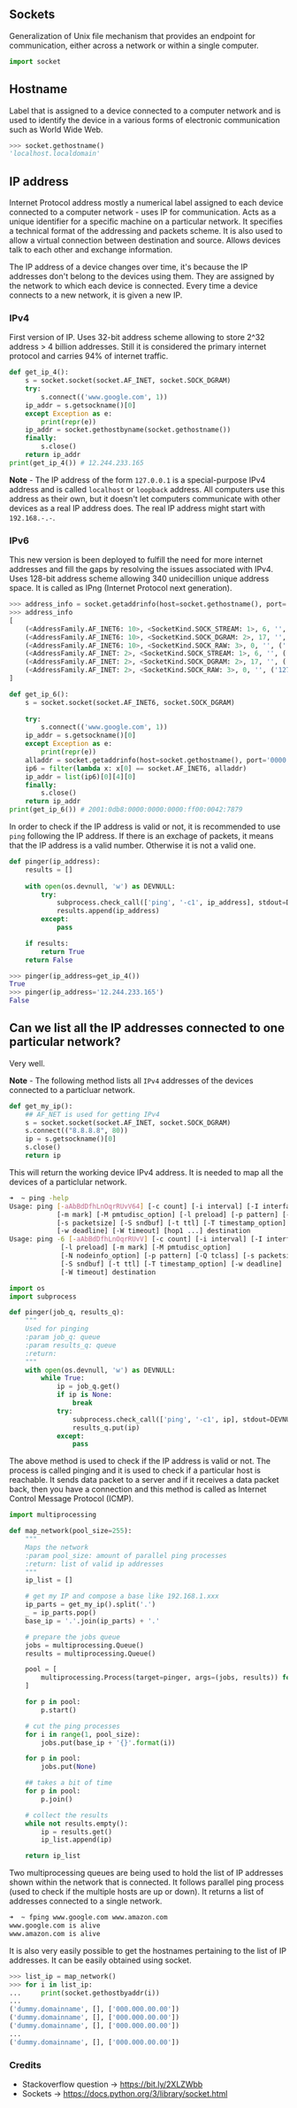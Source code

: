 ## Sockets

Generalization of Unix file mechanism that provides an endpoint for communication, either across a network or within a single computer.

```python
import socket
```

## Hostname

Label that is assigned to a device connected to a computer network and is used to identify the device in a various forms of electronic communication such as World Wide Web.

```python
>>> socket.gethostname()
'localhost.localdomain'
```

## IP address

Internet Protocol address mostly a numerical label assigned to each device connected to a computer network - uses IP for communication. Acts as a unique identifier for a specific machine on a particular network. It specifies a technical format of the addressing and packets scheme. It is also used to allow a virtual connection between destination and source. Allows devices talk to each other and exchange information.

The IP address of a device changes over time, it's because the IP addresses don't belong to the devices using them. They are assigned by the network to which each device is connected. Every time a device connects to a new network, it is given a new IP.

### IPv4

First version of IP. Uses 32-bit address scheme allowing to store 2^32 address > 4 billion addresses. Still it is considered the primary internet protocol and carries 94% of internet traffic.

```python
def get_ip_4():
    s = socket.socket(socket.AF_INET, socket.SOCK_DGRAM)
    try:
        s.connect(('www.google.com', 1))
	ip_addr = s.getsockname()[0]
    except Exception as e:
        print(repr(e))
	ip_addr = socket.gethostbyname(socket.gethostname())
    finally:
        s.close()
    return ip_addr
print(get_ip_4()) # 12.244.233.165
```

**Note** - The IP address of the form `127.0.0.1` is a special-purpose IPv4 address and is called `localhost` or `loopback` address. All computers use this address as their own, but it doesn't let computers communicate with other devices as a real IP address does. The real IP address might start with `192.168.-.-`.

### IPv6

This new version is been deployed to fulfill the need for more internet addresses and fill the gaps by resolving the issues associated with IPv4. Uses 128-bit address scheme allowing 340 unidecillion unique address space. It is called as IPng (Internet Protocol next generation).

```python
>>> address_info = socket.getaddrinfo(host=socket.gethostname(), port='0000')
>>> address_info
[
    (<AddressFamily.AF_INET6: 10>, <SocketKind.SOCK_STREAM: 1>, 6, '', ('::1', 0, 0, 0)),
    (<AddressFamily.AF_INET6: 10>, <SocketKind.SOCK_DGRAM: 2>, 17, '', ('::1', 0, 0, 0)),
    (<AddressFamily.AF_INET6: 10>, <SocketKind.SOCK_RAW: 3>, 0, '', ('::1', 0, 0, 0)),
    (<AddressFamily.AF_INET: 2>, <SocketKind.SOCK_STREAM: 1>, 6, '', ('127.0.0.1', 0)),
    (<AddressFamily.AF_INET: 2>, <SocketKind.SOCK_DGRAM: 2>, 17, '', ('127.0.0.1', 0)),
    (<AddressFamily.AF_INET: 2>, <SocketKind.SOCK_RAW: 3>, 0, '', ('127.0.0.1', 0)),
]
```

```python
def get_ip_6():
    s = socket.socket(socket.AF_INET6, socket.SOCK_DGRAM)
    
    try:
        s.connect(('www.google.com', 1))
	ip_addr = s.getsockname()[0]
    except Exception as e:
        print(repr(e))
	alladdr = socket.getaddrinfo(host=socket.gethostname(), port='0000')
	ip6 = filter(lambda x: x[0] == socket.AF_INET6, alladdr)
	ip_addr = list(ip6)[0][4][0]
    finally:
        s.close()
    return ip_addr
print(get_ip_6()) # 2001:0db8:0000:0000:0000:ff00:0042:7879
```

In order to check if the IP address is valid or not, it is recommended to use `ping` following the IP address. If there is an exchage of packets, it means that the IP address is a valid number. Otherwise it is not a valid one.

```python
def pinger(ip_address):
    results = []
    
    with open(os.devnull, 'w') as DEVNULL:
        try:
            subprocess.check_call(['ping', '-c1', ip_address], stdout=DEVNULL)
            results.append(ip_address)
        except:
            pass

    if results:
        return True
    return False
```

```python
>>> pinger(ip_address=get_ip_4())
True
>>> pinger(ip_address='12.244.233.165')
False
```

## Can we list all the IP addresses connected to one particular network?

Very well.

**Note** - The following method lists all `IPv4` addresses of the devices connected to a particluar network.

```python
def get_my_ip():
    ## AF_NET is used for getting IPv4
    s = socket.socket(socket.AF_INET, socket.SOCK_DGRAM)
    s.connect(("8.8.8.8", 80))
    ip = s.getsockname()[0]
    s.close()
    return ip
```

This will return the working device IPv4 address. It is needed to map all the devices of a particlular network.

```sh
➜  ~ ping -help             
Usage: ping [-aAbBdDfhLnOqrRUvV64] [-c count] [-i interval] [-I interface]
            [-m mark] [-M pmtudisc_option] [-l preload] [-p pattern] [-Q tos]
            [-s packetsize] [-S sndbuf] [-t ttl] [-T timestamp_option]
            [-w deadline] [-W timeout] [hop1 ...] destination
Usage: ping -6 [-aAbBdDfhLnOqrRUvV] [-c count] [-i interval] [-I interface]
             [-l preload] [-m mark] [-M pmtudisc_option]
             [-N nodeinfo_option] [-p pattern] [-Q tclass] [-s packetsize]
             [-S sndbuf] [-t ttl] [-T timestamp_option] [-w deadline]
             [-W timeout] destination
```

```python
import os
import subprocess

def pinger(job_q, results_q):
    """
    Used for pinging
    :param job_q: queue
    :param results_q: queue
    :return:
    """
    with open(os.devnull, 'w') as DEVNULL:
        while True:
            ip = job_q.get()
            if ip is None:
                break
            try:
                subprocess.check_call(['ping', '-c1', ip], stdout=DEVNULL)
                results_q.put(ip)
            except:
                pass
```

The above method is used to check if the IP address is valid or not. The process is called pinging and it is used to check if a particular host is reachable. It sends data packet to a server and if it receives a data packet back, then you have a connection and this method is called as Internet Control Message Protocol (ICMP).

```python
import multiprocessing

def map_network(pool_size=255):
    """
    Maps the network
    :param pool_size: amount of parallel ping processes
    :return: list of valid ip addresses
    """
    ip_list = []

    # get my IP and compose a base like 192.168.1.xxx
    ip_parts = get_my_ip().split('.')
    _ = ip_parts.pop()
    base_ip = '.'.join(ip_parts) + '.'

    # prepare the jobs queue
    jobs = multiprocessing.Queue()
    results = multiprocessing.Queue()

    pool = [
        multiprocessing.Process(target=pinger, args=(jobs, results)) for i in range(pool_size)
    ]

    for p in pool:
        p.start()

    # cut the ping processes
    for i in range(1, pool_size):
        jobs.put(base_ip + '{}'.format(i))

    for p in pool:
        jobs.put(None)

    ## takes a bit of time
    for p in pool:
        p.join()

    # collect the results
    while not results.empty():
        ip = results.get()
        ip_list.append(ip)

    return ip_list
```

Two multiprocessing queues are being used to hold the list of IP addresses shown within the network that is connected. It follows parallel ping process (used to check if the multiple hosts are up or down). It returns a list of addresses connected to a single network.

```sh
➜  ~ fping www.google.com www.amazon.com
www.google.com is alive
www.amazon.com is alive
```

It is also very easily possible to get the hostnames pertaining to the list of IP addresses. It can be easily obtained using socket.

```python
>>> list_ip = map_network()
>>> for i in list_ip:
... 	print(socket.gethostbyaddr(i))
...
('dummy.domainname', [], ['000.000.00.00'])
('dummy.domainname', [], ['000.000.00.00'])
('dummy.domainname', [], ['000.000.00.00'])
...
('dummy.domainname', [], ['000.000.00.00'])
```

### Credits
 * Stackoverflow question -> https://bit.ly/2XLZWbb
 * Sockets -> https://docs.python.org/3/library/socket.html
